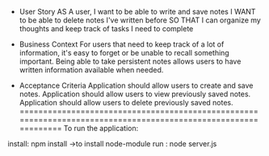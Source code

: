 - User Story
AS A user, I want to be able to write and save notes
I WANT to be able to delete notes I've written before
SO THAT I can organize my thoughts and keep track of tasks I need to complete

- Business Context
For users that need to keep track of a lot of information, it's easy to forget or be unable to recall something important. Being able to take persistent notes allows users to have written information available when needed.

- Acceptance Criteria
Application should allow users to create and save notes.
Application should allow users to view previously saved notes.
Application should allow users to delete previously saved notes.
===============================================================================================================
To run the application:

install: npm install ->to install node-module
run : node server.js


